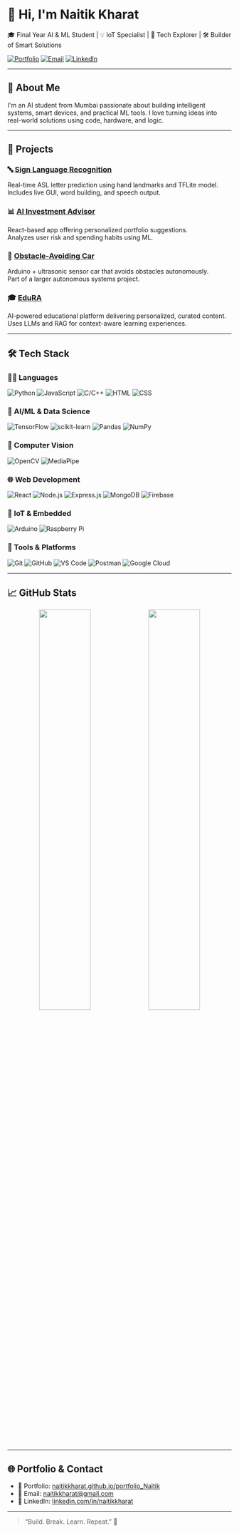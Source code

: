 # 👋 Hi, I'm Naitik Kharat

🎓 Final Year AI & ML Student | 💡 IoT Specialist | 🧠 Tech Explorer | 🛠️ Builder of Smart Solutions

[![Portfolio](https://img.shields.io/badge/Portfolio-Visit-blue?style=for-the-badge&logo=github)](https://naitikkharat.github.io/portfolio_Naitik/)
[![Email](https://img.shields.io/badge/Email-naitikkharat@gmail.com-red?style=for-the-badge&logo=gmail)](mailto:naitikkharat@gmail.com)
[![LinkedIn](https://img.shields.io/badge/LinkedIn-Connect-blue?style=for-the-badge&logo=linkedin)](https://www.linkedin.com/in/naitikkharat/)

---

## 🧠 About Me

I'm an AI student from Mumbai passionate about building intelligent systems, smart devices, and practical ML tools. I love turning ideas into real-world solutions using code, hardware, and logic.

---

## 🚀 Projects

### 🔤 [Sign Language Recognition](https://github.com/NaitikKharat/ASL_Recognition)  
Real-time ASL letter prediction using hand landmarks and TFLite model.  
Includes live GUI, word building, and speech output.

### 📊 [AI Investment Advisor](https://github.com/NaitikKharat/Investment-Adviser)  
React-based app offering personalized portfolio suggestions.  
Analyzes user risk and spending habits using ML.

### 🚗 [Obstacle-Avoiding Car](https://github.com/NaitikKharat/Obstacle-Avoiding-Car)  
Arduino + ultrasonic sensor car that avoids obstacles autonomously.  
Part of a larger autonomous systems project.

### 🎓 [EduRA](https://github.com/NaitikKharat/EduRA)  
AI-powered educational platform delivering personalized, curated content.
Uses LLMs and RAG for context-aware learning experiences.

---

## 🛠️ Tech Stack

### 👨‍💻 Languages  
![Python](https://img.shields.io/badge/Python-3776AB?style=flat-square&logo=python&logoColor=white)
![JavaScript](https://img.shields.io/badge/JavaScript-F7DF1E?style=flat-square&logo=javascript&logoColor=black)
![C/C++](https://img.shields.io/badge/C/C++-00599C?style=flat-square&logo=c&logoColor=white)
![HTML](https://img.shields.io/badge/HTML-E34F26?style=flat-square&logo=html5&logoColor=white)
![CSS](https://img.shields.io/badge/CSS-1572B6?style=flat-square&logo=css3&logoColor=white)

### 🤖 AI/ML & Data Science  
![TensorFlow](https://img.shields.io/badge/TensorFlow-FF6F00?style=flat-square&logo=tensorflow&logoColor=white)
![scikit-learn](https://img.shields.io/badge/Scikit--Learn-F7931E?style=flat-square&logo=scikit-learn&logoColor=white)
![Pandas](https://img.shields.io/badge/Pandas-150458?style=flat-square&logo=pandas&logoColor=white)
![NumPy](https://img.shields.io/badge/NumPy-013243?style=flat-square&logo=numpy&logoColor=white)

### 🧠 Computer Vision  
![OpenCV](https://img.shields.io/badge/OpenCV-5C3EE8?style=flat-square&logo=opencv&logoColor=white)
![MediaPipe](https://img.shields.io/badge/MediaPipe-FF6F00?style=flat-square&logo=mediapipe&logoColor=white)

### 🌐 Web Development  
![React](https://img.shields.io/badge/React-20232A?style=flat-square&logo=react&logoColor=61DAFB)
![Node.js](https://img.shields.io/badge/Node.js-339933?style=flat-square&logo=node.js&logoColor=white)
![Express.js](https://img.shields.io/badge/Express.js-000000?style=flat-square&logo=express&logoColor=white)
![MongoDB](https://img.shields.io/badge/MongoDB-47A248?style=flat-square&logo=mongodb&logoColor=white)
![Firebase](https://img.shields.io/badge/Firebase-FFCA28?style=flat-square&logo=firebase&logoColor=black)

### 🔌 IoT & Embedded  
![Arduino](https://img.shields.io/badge/Arduino-00979D?style=flat-square&logo=arduino&logoColor=white)
![Raspberry Pi](https://img.shields.io/badge/Raspberry%20Pi-C51A4A?style=flat-square&logo=raspberry-pi&logoColor=white)

### 🧰 Tools & Platforms  
![Git](https://img.shields.io/badge/Git-F05032?style=flat-square&logo=git&logoColor=white)
![GitHub](https://img.shields.io/badge/GitHub-181717?style=flat-square&logo=github&logoColor=white)
![VS Code](https://img.shields.io/badge/VSCode-007ACC?style=flat-square&logo=visual-studio-code&logoColor=white)
![Postman](https://img.shields.io/badge/Postman-FF6C37?style=flat-square&logo=postman&logoColor=white)
![Google Cloud](https://img.shields.io/badge/Google%20Cloud-4285F4?style=flat-square&logo=google-cloud&logoColor=white)

---

## 📈 GitHub Stats

<p align="center">
  <img src="https://github-readme-stats.vercel.app/api?username=NaitikKharat&show_icons=true&theme=tokyonight" width="48%" />
  <img src="https://github-readme-streak-stats.herokuapp.com/?user=NaitikKharat&theme=tokyonight" width="48%" />
</p>

---

## 🌐 Portfolio & Contact

- 🧠 Portfolio: [naitikkharat.github.io/portfolio_Naitik](https://naitikkharat.github.io/portfolio_Naitik/)
- 📧 Email: [naitikkharat@gmail.com](mailto:naitikkharat@gmail.com)
- 🔗 LinkedIn: [linkedin.com/in/naitikkharat](https://www.linkedin.com/in/naitikkharat/)

---

> “Build. Break. Learn. Repeat.” 🚀  

